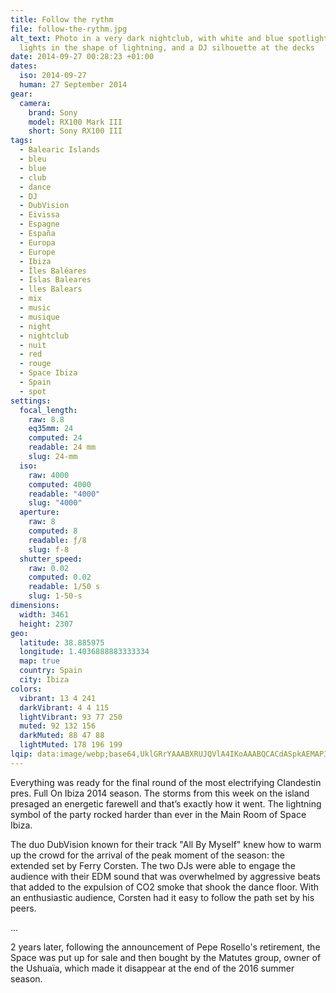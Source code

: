 ```yaml
---
title: Follow the rythm
file: follow-the-rythm.jpg
alt_text: Photo in a very dark nightclub, with white and blue spotlights, red
  lights in the shape of lightning, and a DJ silhouette at the decks
date: 2014-09-27 00:28:23 +01:00
dates:
  iso: 2014-09-27
  human: 27 September 2014
gear:
  camera:
    brand: Sony
    model: RX100 Mark III
    short: Sony RX100 III
tags:
  - Balearic Islands
  - bleu
  - blue
  - club
  - dance
  - DJ
  - DubVision
  - Eivissa
  - Espagne
  - España
  - Europa
  - Europe
  - Ibiza
  - Îles Baléares
  - Islas Baleares
  - lles Balears
  - mix
  - music
  - musique
  - night
  - nightclub
  - nuit
  - red
  - rouge
  - Space Ibiza
  - Spain
  - spot
settings:
  focal_length:
    raw: 8.8
    eq35mm: 24
    computed: 24
    readable: 24 mm
    slug: 24-mm
  iso:
    raw: 4000
    computed: 4000
    readable: "4000"
    slug: "4000"
  aperture:
    raw: 8
    computed: 8
    readable: ƒ/8
    slug: f-8
  shutter_speed:
    raw: 0.02
    computed: 0.02
    readable: 1/50 s
    slug: 1-50-s
dimensions:
  width: 3461
  height: 2307
geo:
  latitude: 38.885975
  longitude: 1.4036888883333334
  map: true
  country: Spain
  city: Ibiza
colors:
  vibrant: 13 4 241
  darkVibrant: 4 4 115
  lightVibrant: 93 77 250
  muted: 92 132 156
  darkMuted: 88 47 88
  lightMuted: 178 196 199
lqip: data:image/webp;base64,UklGRrYAAABXRUJQVlA4IKoAAABQCACdASpkAEMAP3G41GG0u6qmJJZpm3AuCWUA1IwjnZU4cDT9muAAY1g0c/M1MrzfiPQgXVRDreFAdPZUWmEYLgp/E/oogR/vQAAA/u7P4SaJJ4J2YV446dSUSbWcRf8ZJRckODWkSTwV9dJ/vZnf0Bg8x9sP9/1hLQOYpOfjsbiEQ3I7DYmXrNkMmvx3VyYp2dmIKHALD8Rinj3eyJr+bIiQyEM57iAAAA==
---
```


Everything was ready for the final round of the most electrifying Clandestin pres. Full On Ibiza 2014 season. The storms from this week on the island presaged an energetic farewell and that’s exactly how it went. The lightning symbol of the party rocked harder than ever in the Main Room of Space Ibiza.

The duo DubVision known for their track "All By Myself" knew how to warm up the crowd for the arrival of the peak moment of the season: the extended set by Ferry Corsten. The two DJs were able to engage the audience with their EDM sound that was overwhelmed by aggressive beats that added to the expulsion of CO2 smoke that shook the dance floor. With an enthusiastic audience, Corsten had it easy to follow the path set by his peers.

…

2 years later, following the announcement of Pepe Rosello's retirement, the Space was put up for sale and then bought by the Matutes group, owner of the Ushuaïa, which made it disappear at the end of the 2016 summer season.
